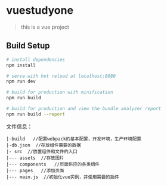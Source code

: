 # vuestudyone

> this is a vue project

## Build Setup

``` bash
# install dependencies
npm install

# serve with hot reload at localhost:8080
npm run dev

# build for production with minification
npm run build

# build for production and view the bundle analyzer report
npm run build --report
```
文件信息：
```
|-build   //配置webpack的基本配置，开发环境，生产环境配置
|-db.json  //存放组件需要的数据
|- src  //放置组件和文件的入口
|--- assets  //存放图片  
|--- components   //页面供应的各类组件  
|--- pages   //添加页面  
|--- main.js  //初始化vue实例，并使用需要的插件
```


